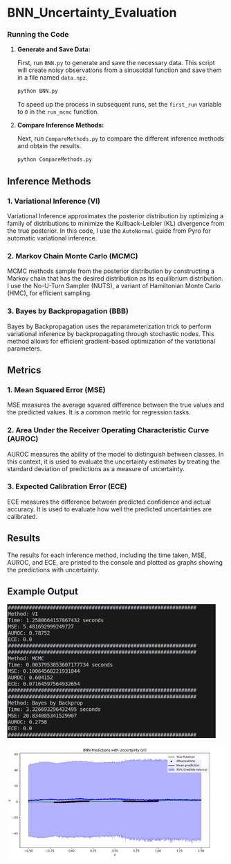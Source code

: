 # BNN_Uncertainty_Evaluation

### Running the Code

1. **Generate and Save Data:**

   First, run `BNN.py` to generate and save the necessary data. This script will create noisy observations from a sinusoidal function and save them in a file named `data.npz`.

   ```bash
   python BNN.py
   ```

   To speed up the process in subsequent runs, set the `first_run` variable to `0` in the `run_mcmc` function.

2. **Compare Inference Methods:**

   Next, run `CompareMethods.py` to compare the different inference methods and obtain the results.

   ```bash
   python CompareMethods.py
   ```

## Inference Methods

### 1. Variational Inference (VI)

Variational Inference approximates the posterior distribution by optimizing a family of distributions to minimize the Kullback-Leibler (KL) divergence from the true posterior. In this code, I use the `AutoNormal` guide from Pyro for automatic variational inference.

### 2. Markov Chain Monte Carlo (MCMC)

MCMC methods sample from the posterior distribution by constructing a Markov chain that has the desired distribution as its equilibrium distribution. I use the No-U-Turn Sampler (NUTS), a variant of Hamiltonian Monte Carlo (HMC), for efficient sampling.

### 3. Bayes by Backpropagation (BBB)

Bayes by Backpropagation uses the reparameterization trick to perform variational inference by backpropagating through stochastic nodes. This method allows for efficient gradient-based optimization of the variational parameters.

## Metrics

### 1. Mean Squared Error (MSE)

MSE measures the average squared difference between the true values and the predicted values. It is a common metric for regression tasks.

### 2. Area Under the Receiver Operating Characteristic Curve (AUROC)

AUROC measures the ability of the model to distinguish between classes. In this context, it is used to evaluate the uncertainty estimates by treating the standard deviation of predictions as a measure of uncertainty.

### 3. Expected Calibration Error (ECE)

ECE measures the difference between predicted confidence and actual accuracy. It is used to evaluate how well the predicted uncertainties are calibrated.

## Results

The results for each inference method, including the time taken, MSE, AUROC, and ECE, are printed to the console and plotted as graphs showing the predictions with uncertainty.

## Example Output

![text](Output1.JPG)  

![text](Output2.JPG)  
